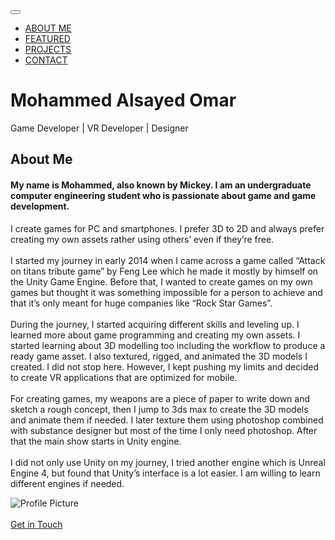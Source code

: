 <html lang="en">
<head>
  <!-- Theme Made By www.w3schools.com - No Copyright -->
  <title>VR Portfolio</title>
  <meta charset="utf-8">
  <meta name="viewport" content="width=device-width, initial-scale=1">
  <link rel="stylesheet" href="css/bootstrap.min.css">
  <link href="https://fonts.googleapis.com/css?family=Montserrat" rel="stylesheet" type="text/css">
  <link href="https://fonts.googleapis.com/css?family=Lato" rel="stylesheet" type="text/css">
  <script src="https://ajax.googleapis.com/ajax/libs/jquery/3.2.0/jquery.min.js"></script>
  <script src="https://maxcdn.bootstrapcdn.com/bootstrap/3.3.7/js/bootstrap.min.js"></script>
  <link rel="stylesheet" type="text/css" href="css/main.css">
  <link rel="stylesheet" type="text/css" href="css/bootstrap-social.css">

</head>
<body id="myPage" data-spy="scroll" data-target=".navbar" data-offset="60">

<nav class="navbar navbar-default navbar-fixed-top">
  <div class="container">
    <div class="navbar-header">
      <button type="button" class="navbar-toggle" data-toggle="collapse" data-target="#myNavbar">
        <span class="icon-bar"></span>
        <span class="icon-bar"></span>
        <span class="icon-bar"></span>                        
      </button>
    </div>
    <div class="collapse navbar-collapse" id="myNavbar">
      <ul class="nav navbar-nav navbar-right">
        <li><a href="#about">ABOUT ME</a></li>
        <li><a href="#services">FEATURED</a></li>
        <li><a href="#portfolio">PROJECTS</a></li>
        <li><a href="#contact">CONTACT</a></li>
      </ul>
    </div>
  </div>
</nav>

<div class="jumbotron text-center">
  <h1>Mohammed Alsayed Omar</h1> 
  <p>Game Developer | VR Developer | Designer</p> 
</div>

<!-- Container (About Section) -->
<div id="about" class="container-fluid">
  <div class="row">
    <div class="col-sm-8">
      <h2>About Me</h2>
      <h4>My name is Mohammed, also known by Mickey. I am an undergraduate computer engineering student who is passionate about game and game development.</h4>
      <p>
	  I create games for PC and smartphones. I prefer 3D to 2D and always prefer creating my own assets rather using others’ even if they’re free. <br><br>
I started my journey in early 2014 when I came across a game called “Attack on titans tribute game” by Feng Lee which he made it mostly by himself on the Unity Game Engine. Before that, I wanted to create games on my own games but thought it was something impossible for a person to achieve and that it’s only meant for huge companies like “Rock Star Games”. <br><br>
During the journey, I started acquiring different skills and leveling up. I learned more about game programming and creating my own assets. I started learning about 3D modelling too including the workflow to produce a ready game asset. I also textured, rigged, and animated the 3D models I created. I did not stop here. However, I kept pushing my limits and decided to create VR applications that are optimized for mobile. <br><br>
For creating games, my weapons are a piece of paper to write down and sketch a rough concept, then I jump to 3ds max to create the 3D models and animate them if needed. I later texture them using photoshop combined with substance designer but most of the time I only need photoshop. After that the main show starts in Unity engine. <br><br>
I did not only use Unity on my journey, I tried another engine which is Unreal Engine 4, but found that Unity’s interface is a lot easier. I am willing to learn different engines if needed. 
	  </p>
    </div>
    <div class="col-sm-4">
      <img class="img-responsive img-circle center-block" src="images/me.jpg" alt="Profile Picture">
    </div>
  </div>
  <div class="row">
     <div class="col-md-4">
        <br><a href="#contact" class="btn btn-default btn-lg">Get in Touch</a>
     </div> 
  <div class="col-md-8">
     </div>
     </div>
</div>
</html>